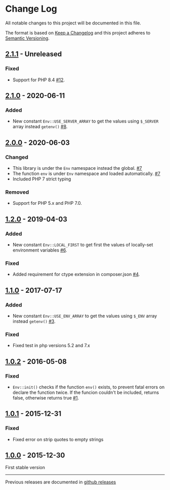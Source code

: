# Change Log
All notable changes to this project will be documented in this file.

The format is based on [Keep a Changelog](http://keepachangelog.com/)
and this project adheres to [Semantic Versioning](http://semver.org/).

## [2.1.1] - Unreleased
### Fixed
- Support for PHP 8.4 [#12].

## [2.1.0] - 2020-06-11
### Added
- New constant `Env::USE_SERVER_ARRAY` to get the values using `$_SERVER` array instead `getenv()` [#8].

## [2.0.0] - 2020-06-03
### Changed
- This library is under the `Env` namespace instead the global. [#7]
- The function `env` is under `Env` namespace and loaded automatically. [#7]
- Included PHP 7 strict typing

### Removed
- Support for PHP 5.x and PHP 7.0.

## [1.2.0] - 2019-04-03
### Added
- New constant `Env::LOCAL_FIRST` to get first the values of locally-set environment variables [#6].

### Fixed
- Added requirement for ctype extension in composer.json [#4].

## [1.1.0] - 2017-07-17
### Added
- New constant `Env::USE_ENV_ARRAY` to get the values using `$_ENV` array instead `getenv()` [#3].

### Fixed
- Fixed test in php versions 5.2 and 7.x

## [1.0.2] - 2016-05-08
### Fixed
- `Env::init()` checks if the function `env()` exists, to prevent fatal errors on declare the function twice. If the funcion couldn't be included, returns false, otherwise returns true [#1].

## [1.0.1] - 2015-12-31
### Fixed
- Fixed error on strip quotes to empty strings

## [1.0.0] - 2015-12-30
First stable version

[#1]: https://github.com/oscarotero/env/issues/1
[#3]: https://github.com/oscarotero/env/issues/3
[#4]: https://github.com/oscarotero/env/issues/4
[#6]: https://github.com/oscarotero/env/issues/6
[#7]: https://github.com/oscarotero/env/issues/7
[#8]: https://github.com/oscarotero/env/issues/8
[#12]: https://github.com/oscarotero/env/issues/12

[2.1.1]: https://github.com/oscarotero/env/compare/v2.1.0...HEAD
[2.1.0]: https://github.com/oscarotero/env/compare/v2.0.0...v2.1.0
[2.0.0]: https://github.com/oscarotero/env/compare/v1.2.0...v2.0.0
[1.2.0]: https://github.com/oscarotero/env/compare/v1.1.0...v1.2.0
[1.1.0]: https://github.com/oscarotero/env/compare/v1.0.2...v1.1.0
[1.0.2]: https://github.com/oscarotero/env/compare/v1.0.1...v1.0.2
[1.0.1]: https://github.com/oscarotero/env/compare/v1.0.0...v1.0.1
[1.0.0]: https://github.com/oscarotero/env/releases/tag/v1.0.0

---

Previous releases are documented in [github releases](https://github.com/oscarotero/Gettext/releases)
